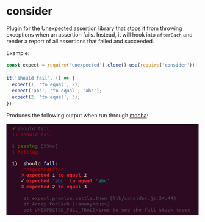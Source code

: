# consider

Plugin for the [Unexpected](http://unexpected.js.org) assertion library that stops
it from throwing exceptions when an assertion fails. Instead,
it will hook into `afterEach` and render a report of all assertions
that failed and succeeded.

Example:

```js
const expect = require('unexpected').clone().use(require('consider'));

it('should fail', () => {
  expect(1, 'to equal', 2);
  expect('abc', 'to equal', 'abc');
  expect(2, 'to equal', 3);
});
```

Produces the following output when run through [mocha](https://mochajs.org/):

![Output](consider.png)
